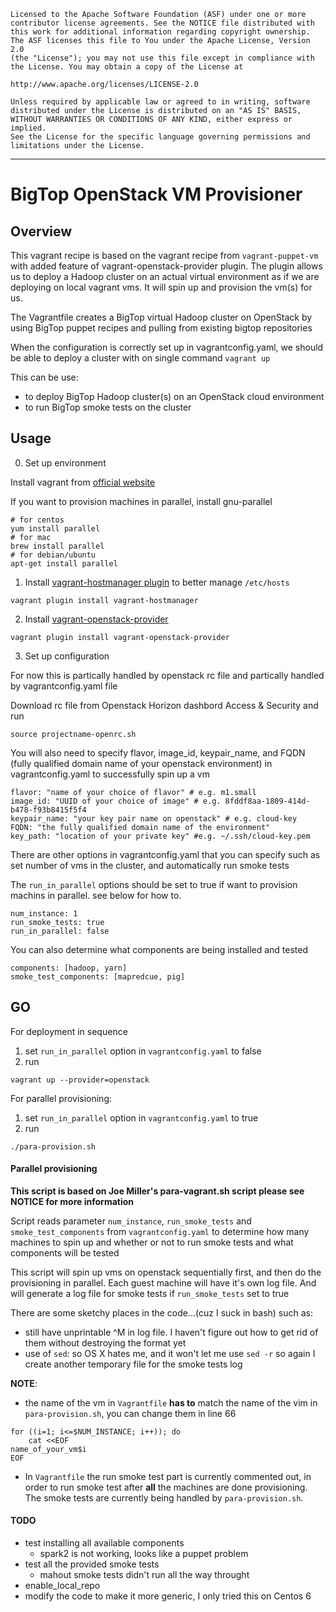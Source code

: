 	Licensed to the Apache Software Foundation (ASF) under one or more
	contributor license agreements. See the NOTICE file distributed with
	this work for additional information regarding copyright ownership.
	The ASF licenses this file to You under the Apache License, Version 2.0
	(the "License"); you may not use this file except in compliance with
	the License. You may obtain a copy of the License at

	http://www.apache.org/licenses/LICENSE-2.0

	Unless required by applicable law or agreed to in writing, software
	distributed under the License is distributed on an "AS IS" BASIS,
	WITHOUT WARRANTIES OR CONDITIONS OF ANY KIND, either express or implied.
	See the License for the specific language governing permissions and
	limitations under the License.

----------------------------------------------------------------------------

# BigTop OpenStack VM Provisioner

## Overview 

This vagrant recipe is based on the vagrant recipe from `vagrant-puppet-vm` with added feature of vagrant-openstack-provider plugin. The plugin allows us to deploy a Hadoop cluster on an actual virtual environment as if we are deploying on local vagrant vms. It will spin up and provision the vm(s) for us.

The Vagrantfile creates a BigTop virtual Hadoop cluster on OpenStack by using BigTop puppet recipes and pulling from existing bigtop repositories

When the configuration is correctly set up in vagrantconfig.yaml, we should be able to deploy a cluster with on single command `vagrant up`

This can be use:

* to deploy BigTop Hadoop cluster(s) on an OpenStack cloud environment
* to run BigTop smoke tests on the cluster

## Usage

0) Set up environment 

Install vagrant from [official website](www.vagrantup.com) 

If you want to provision machines in parallel, install gnu-parallel 

```
# for centos
yum install parallel 
# for mac
brew install parallel
# for debian/ubuntu
apt-get install parallel
```

1) Install [vagrant-hostmanager plugin](https://github.com/smdahlen/vagrant-hostmanager) to better manage `/etc/hosts`

```
vagrant plugin install vagrant-hostmanager
```

2) Install [vagrant-openstack-provider](https://github.com/ggiamarchi/vagrant-openstack-provider) 

```
vagrant plugin install vagrant-openstack-provider
```

3) Set up configuration 

For now this is partically handled by openstack rc file and partically handled by vagrantconfig.yaml file

Download rc file from Openstack Horizon dashbord Access & Security and run
```
source projectname-openrc.sh
```
You will also need to specify flavor, image_id, keypair_name, and FQDN (fully qualified domain name of your openstack environment) in vagrantconfig.yaml to successfully spin up a vm

```
flavor: "name of your choice of flavor" # e.g. m1.small 
image_id: "UUID of your choice of image" # e.g. 8fddf8aa-1809-414d-b478-f93b8415f5f4
keypair_name: "your key pair name on openstack" # e.g. cloud-key
FQDN: "the fully qualified domain name of the environment"  
key_path: "location of your private key" #e.g. ~/.ssh/cloud-key.pem 
```

There are other options in vagrantconfig.yaml that you can specify such as set number of vms in the cluster, and automatically run smoke tests

The `run_in_parallel` options should be set to true if want to provision machins in parallel. see below for how to. 

```
num_instance: 1
run_smoke_tests: true
run_in_parallel: false
```

You can also determine what components are being installed and tested

```
components: [hadoop, yarn]
smoke_test_components: [mapredcue, pig]
```

## GO

For deployment in sequence 

1. set `run_in_parallel` option in `vagrantconfig.yaml` to false
2. run
```
vagrant up --provider=openstack
```

For parallel provisioning:

1. set `run_in_parallel` option in `vagrantconfig.yaml` to true
2. run
```
./para-provision.sh
```

#### Parallel provisioning

**This script is based on Joe Miller's para-vagrant.sh script please see NOTICE for more information**

Script reads parameter `num_instance`, `run_smoke_tests` and `smoke_test_components` from `vagrantconfig.yaml` to determine how many machines to spin up and whether or not to run smoke tests and what components will be tested

This script will spin up vms on openstack sequentially first, and then do the provisioning in parallel. Each guest machine will have it's own log file. And will generate a log file for smoke tests if `run_smoke_tests` set to true 

There are some sketchy places in the code...(cuz I suck in bash) such as: 
* still have unprintable ^M in log file. I haven't figure out how to get rid of them without destroying the format yet
* use of `sed`: so OS X hates me, and it won't let me use `sed -r` so again I create another temporary file for the smoke tests log

**NOTE**: 
* the name of the vm in `Vagrantfile` **has to** match the name of the vim in `para-provision.sh`, you can change them in line 66

```
for ((i=1; i<=$NUM_INSTANCE; i++)); do
    cat <<EOF
name_of_your_vm$i
EOF
```

* In `Vagrantfile` the run smoke test part is currently commented out, in order to run smoke test after **all** the machines are done provisioning. The smoke tests are currently being handled by `para-provision.sh`. 

#### TODO

* test installing all available components
  * spark2 is not working, looks like a puppet problem
* test all the provided smoke tests
  * mahout smoke tests didn't run all the way throught
* enable_local_repo
* modify the code to make it more generic, I only tried this on Centos 6
